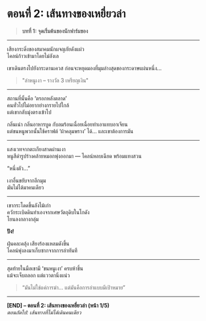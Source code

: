 # ตอนที่ 2: เส้นทางของเหยี่ยวล่า  
> **บทที่ 1: จุดเริ่มต้นของนักฟาร์มของ**

---

เสียงกระดิ่งของสมาคมนักผจญภัยดังแผ่ว  
ไคลน์ก้าวเข้ามาโดยไม่ลังเล

เขาเดินตรงไปยังกระดานเควส ก่อนจะหยุดมองที่มุมล่างสุดของกระดาษแผ่นหนึ่ง...

> "ล่าหนูเงา – รางวัล 3 เหรียญเงิน"

---

สถานที่นั้นคือ ‘ตรอกหลังตลาด’  
คนทั่วไปไม่อยากย่างกรายไปใกล้  
แต่เขากลับมุ่งตรงเข้าไป

กลิ่นเน่า กลิ่นอาหารบูด กับลมร้อนเฉื่อยเฉื่อยทำเอาแทบอาเจียน  
แต่ขนหนูพวกนั้นใช้คราฟต์ ‘ผ้าคลุมพราง’ ได้... และเขาต้องการมัน

---

แสงเวทจากตะเกียงสาดผ่านเงา  
หนูสีดำรูปร่างคล้ายหมอกพุ่งออกมา — ไคลน์หลบเฉียด พร้อมแทงสวน

“หนึ่งตัว...”

เงาอื่นขยับจากอีกมุม  
มันไม่ได้มาคนเดียว

---

เขากระโดดขึ้นลังไม้เก่า  
ควักระเบิดดินทำเองจากเศษวัตถุดิบในโกดัง  
โยนลงกลางกลุ่ม

**ปัง!**

ฝุ่นคละคลุ้ง เสียงร้องแหลมดังขึ้น  
ไคลน์พุ่งลงมาเก็บซากจากการล่าทันที

---

สุดท้ายในมือเขามี ‘ขนหนูเงา’ ครบห้าชิ้น  
แม้จะเจ็บถลอก แต่แววตานิ่งแน่ว

> “มันไม่ใช่แค่การฆ่า... แต่มันคือการล่าแบบมีเป้าหมาย”

---

**[END] – ตอนที่ 2: เส้นทางของเหยี่ยวล่า (หน้า 1/5)**  
*ตอนถัดไป: เส้นทางที่ไม่ได้เดินคนเดียว*
